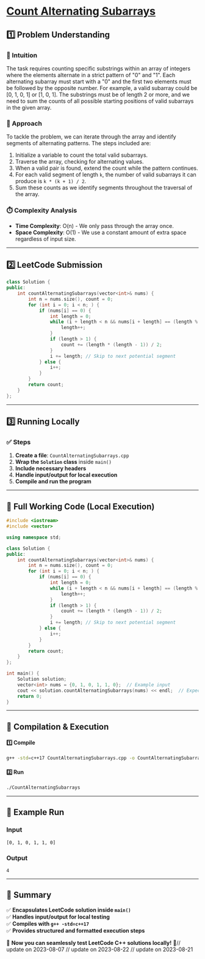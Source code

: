 # **[Count Alternating Subarrays](https://leetcode.com/problems/count-alternating-subarrays/description/)**  

## **1️⃣ Problem Understanding**  
### **📌 Intuition**  
The task requires counting specific substrings within an array of integers where the elements alternate in a strict pattern of "0" and "1". Each alternating subarray must start with a "0" and the first two elements must be followed by the opposite number. For example, a valid subarray could be [0, 1, 0, 1] or [1, 0, 1]. The substrings must be of length 2 or more, and we need to sum the counts of all possible starting positions of valid subarrays in the given array.

### **🚀 Approach**  
To tackle the problem, we can iterate through the array and identify segments of alternating patterns. The steps included are:
1. Initialize a variable to count the total valid subarrays.
2. Traverse the array, checking for alternating values.
3. When a valid pair is found, extend the count while the pattern continues.
4. For each valid segment of length `k`, the number of valid subarrays it can produce is `k * (k + 1) / 2`.
5. Sum these counts as we identify segments throughout the traversal of the array.

### **⏱️ Complexity Analysis**  
- **Time Complexity**: O(n) - We only pass through the array once.
- **Space Complexity**: O(1) - We use a constant amount of extra space regardless of input size.

---  

## **2️⃣ LeetCode Submission**  
```cpp
class Solution {
public:
    int countAlternatingSubarrays(vector<int>& nums) {
        int n = nums.size(), count = 0;
        for (int i = 0; i < n; ) {
            if (nums[i] == 0) {
                int length = 0;
                while (i + length < n && nums[i + length] == (length % 2)) {
                    length++;
                }
                if (length > 1) {
                    count += (length * (length - 1)) / 2;
                }
                i += length; // Skip to next potential segment
            } else {
                i++;
            }
        }
        return count;
    }
};
```  

---  

## **3️⃣ Running Locally**  
### **✅ Steps**  
1. **Create a file**: `CountAlternatingSubarrays.cpp`  
2. **Wrap the `Solution` class** inside `main()`  
3. **Include necessary headers**  
4. **Handle input/output for local execution**  
5. **Compile and run the program**  

---  

## **📝 Full Working Code (Local Execution)**  
```cpp
#include <iostream>
#include <vector>

using namespace std;

class Solution {
public:
    int countAlternatingSubarrays(vector<int>& nums) {
        int n = nums.size(), count = 0;
        for (int i = 0; i < n; ) {
            if (nums[i] == 0) {
                int length = 0;
                while (i + length < n && nums[i + length] == (length % 2)) {
                    length++;
                }
                if (length > 1) {
                    count += (length * (length - 1)) / 2;
                }
                i += length; // Skip to next potential segment
            } else {
                i++;
            }
        }
        return count;
    }
};

int main() {
    Solution solution;
    vector<int> nums = {0, 1, 0, 1, 1, 0};  // Example input
    cout << solution.countAlternatingSubarrays(nums) << endl;  // Expected output
    return 0;
}
```  

---  

## **🔧 Compilation & Execution**  
#### **1️⃣ Compile**  
```bash
g++ -std=c++17 CountAlternatingSubarrays.cpp -o CountAlternatingSubarrays
```  

#### **2️⃣ Run**  
```bash
./CountAlternatingSubarrays
```  

---  

## **🎯 Example Run**  
### **Input**  
```
[0, 1, 0, 1, 1, 0]
```  
### **Output**  
```
4
```  

---  

## **📌 Summary**  
✅ **Encapsulates LeetCode solution inside `main()`**  
✅ **Handles input/output for local testing**  
✅ **Compiles with `g++ -std=c++17`**  
✅ **Provides structured and formatted execution steps**  

🚀 **Now you can seamlessly test LeetCode C++ solutions locally!** 🚀// update on 2023-08-07
// update on 2023-08-22
// update on 2023-08-21
